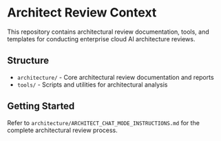 # Architect Review Context

This repository contains architectural review documentation, tools, and templates for conducting enterprise cloud AI architecture reviews.

## Structure

- `architecture/` - Core architectural review documentation and reports
- `tools/` - Scripts and utilities for architectural analysis

## Getting Started

Refer to `architecture/ARCHITECT_CHAT_MODE_INSTRUCTIONS.md` for the complete architectural review process.